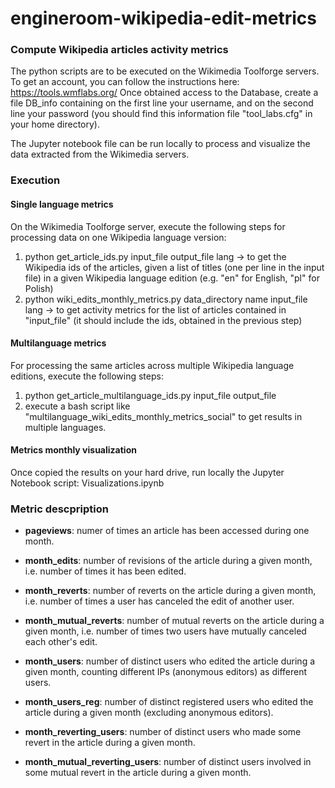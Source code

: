 # engineroom-wikipedia-edit-metrics
### Compute Wikipedia articles activity metrics

The python scripts are to be executed on the Wikimedia Toolforge servers. To get an account, you can follow the instructions here: https://tools.wmflabs.org/ 
Once obtained access to the Database, create a file DB_info containing on the first line your username, and on the second line your password (you should find this information file "tool_labs.cfg" in your home directory).

The Jupyter notebook file can be run locally to process and visualize the data extracted from the Wikimedia servers.

### Execution

#### Single language metrics

On the Wikimedia Toolforge server, execute the following steps for processing data on one Wikipedia language version:
1. python	get_article_ids.py input_file output_file lang -> to get the Wikipedia ids of the articles, given a list of titles (one per line in the input file) in a given Wikipedia language edition (e.g. "en" for English, "pl" for Polish) 
2. python wiki_edits_monthly_metrics.py data_directory name input_file lang -> to get activity metrics for the list of articles contained in "input_file" (it should include the ids, obtained in the previous step)

#### Multilanguage metrics

For processing the same articles across multiple Wikipedia language editions, execute the following steps: 
1. python get_article_multilanguage_ids.py input_file output_file
2. execute a bash script like "multilanguage_wiki_edits_monthly_metrics_social" to get results in multiple languages.

#### Metrics monthly visualization

Once copied the results on your hard drive, run locally the Jupyter Notebook script: Visualizations.ipynb

### Metric descpription

* **pageviews**: numer of times an article has been accessed during one month.

* **month_edits**: number of revisions of the article during a given month, i.e. number of times it has been edited. 

* **month_reverts**: number of reverts on the article during a given month, i.e. number of times a user has canceled the edit of another user.

* **month_mutual_reverts**: number of mutual reverts on the article during a given month, i.e. number of times two users have mutually canceled each other's edit.

* **month_users**: number of distinct users who edited the article during a given month, counting different IPs (anonymous editors) as different users.

* **month_users_reg**: number of distinct registered users who edited the article during a given month (excluding anonymous editors).

* **month_reverting_users**: number of distinct users who made some revert in the article during a given month.

* **month_mutual_reverting_users**: number of distinct users involved in some mutual revert in the article during a given month.


